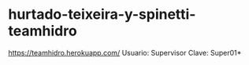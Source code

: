 # hurtado-teixeira-y-spinetti-teamhidro
https://teamhidro.herokuapp.com/
Usuario: Supervisor
Clave: Super01*
